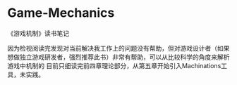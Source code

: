 # Game-Mechanics
《游戏机制》读书笔记

因为检视阅读完发现对当前解决我工作上的问题没有帮助，但对游戏设计者（如果想做独立游戏研发者，强烈推荐此书）非常有帮助，可以从比较科学的角度来解析游戏中机制的
目前只细读完前四章理论部分，从第五章开始引入Machinations工具，未实践。

